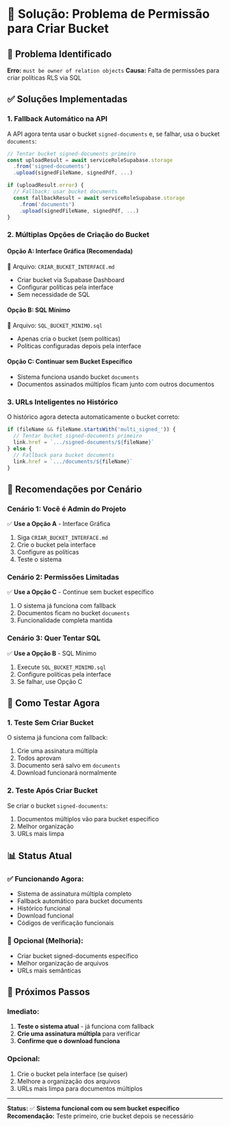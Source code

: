 # 🔧 Solução: Problema de Permissão para Criar Bucket

## 🚨 Problema Identificado
**Erro:** `must be owner of relation objects`
**Causa:** Falta de permissões para criar políticas RLS via SQL

## ✅ Soluções Implementadas

### **1. Fallback Automático na API**
A API agora tenta usar o bucket `signed-documents` e, se falhar, usa o bucket `documents`:

```typescript
// Tentar bucket signed-documents primeiro
const uploadResult = await serviceRoleSupabase.storage
  .from('signed-documents')
  .upload(signedFileName, signedPdf, ...)

if (uploadResult.error) {
  // Fallback: usar bucket documents
  const fallbackResult = await serviceRoleSupabase.storage
    .from('documents')
    .upload(signedFileName, signedPdf, ...)
}
```

### **2. Múltiplas Opções de Criação do Bucket**

#### **Opção A: Interface Gráfica (Recomendada)**
📁 Arquivo: `CRIAR_BUCKET_INTERFACE.md`
- Criar bucket via Supabase Dashboard
- Configurar políticas pela interface
- Sem necessidade de SQL

#### **Opção B: SQL Mínimo**
📁 Arquivo: `SQL_BUCKET_MINIMO.sql`
- Apenas cria o bucket (sem políticas)
- Políticas configuradas depois pela interface

#### **Opção C: Continuar sem Bucket Específico**
- Sistema funciona usando bucket `documents`
- Documentos assinados múltiplos ficam junto com outros documentos

### **3. URLs Inteligentes no Histórico**
O histórico agora detecta automaticamente o bucket correto:

```typescript
if (fileName && fileName.startsWith('multi_signed_')) {
  // Tentar bucket signed-documents primeiro
  link.href = `.../signed-documents/${fileName}`
} else {
  // Fallback para bucket documents
  link.href = `.../documents/${fileName}`
}
```

## 🎯 Recomendações por Cenário

### **Cenário 1: Você é Admin do Projeto**
✅ **Use a Opção A** - Interface Gráfica
1. Siga `CRIAR_BUCKET_INTERFACE.md`
2. Crie o bucket pela interface
3. Configure as políticas
4. Teste o sistema

### **Cenário 2: Permissões Limitadas**
✅ **Use a Opção C** - Continue sem bucket específico
1. O sistema já funciona com fallback
2. Documentos ficam no bucket `documents`
3. Funcionalidade completa mantida

### **Cenário 3: Quer Tentar SQL**
✅ **Use a Opção B** - SQL Mínimo
1. Execute `SQL_BUCKET_MINIMO.sql`
2. Configure políticas pela interface
3. Se falhar, use Opção C

## 🧪 Como Testar Agora

### **1. Teste Sem Criar Bucket**
O sistema já funciona com fallback:
1. Crie uma assinatura múltipla
2. Todos aprovam
3. Documento será salvo em `documents`
4. Download funcionará normalmente

### **2. Teste Após Criar Bucket**
Se criar o bucket `signed-documents`:
1. Documentos múltiplos vão para bucket específico
2. Melhor organização
3. URLs mais limpa

## 📊 Status Atual

### ✅ **Funcionando Agora:**
- Sistema de assinatura múltipla completo
- Fallback automático para bucket documents
- Histórico funcional
- Download funcional
- Códigos de verificação funcionais

### 🎯 **Opcional (Melhoria):**
- Criar bucket signed-documents específico
- Melhor organização de arquivos
- URLs mais semânticas

## 🚀 Próximos Passos

### **Imediato:**
1. **Teste o sistema atual** - já funciona com fallback
2. **Crie uma assinatura múltipla** para verificar
3. **Confirme que o download funciona**

### **Opcional:**
1. Crie o bucket pela interface (se quiser)
2. Melhore a organização dos arquivos
3. URLs mais limpa para documentos múltiplos

---
**Status:** ✅ **Sistema funcional com ou sem bucket específico**
**Recomendação:** Teste primeiro, crie bucket depois se necessário